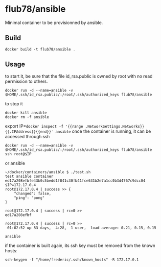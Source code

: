 # flub78/ansible

Minimal container to be provisionned by ansible.

## Build
```
docker build -t flub78/ansible .
```

## Usage
to start it, be sure that the file id_rsa.public is owned by root with no read permission to others.

```
docker run -d --name=ansible -v $HOME/.ssh/id_rsa.public/:/root/.ssh/authorized_keys flub78/ansible
```

to stop it
```
docker kill ansible
docker rm -f ansible
```
export IP=`docker inspect -f '{{range .NetworkSettings.Networks}}{{.IPAddress}}{{end}}' ansible`
once the container is running, it can be accessed through ssh
```
docker run -d --name=ansible -v $HOME/.ssh/id_rsa.public/:/root/.ssh/authorized_keys flub78/ansible
ssh root@$IP
```
or ansible

```
~/docker/containers/ansible $ ./test.sh 
test ansible container
ed17a208efbfe43b0c5bedd1f041c30fb41fce631b2e7a1cc0b3d4767c9dcc04
$IP=172.17.0.4
root@172.17.0.4 | success >> {
    "changed": false, 
    "ping": "pong"
}

root@172.17.0.4 | success | rc=0 >>
ed17a208efbf

root@172.17.0.4 | success | rc=0 >>
 01:02:52 up 83 days,  4:28,  1 user,  load average: 0.21, 0.15, 0.15

ansible
```


if the container is built again, its ssh key must be removed from the known hosts:
```
ssh-keygen -f "/home/frederic/.ssh/known_hosts" -R 172.17.0.1
```
